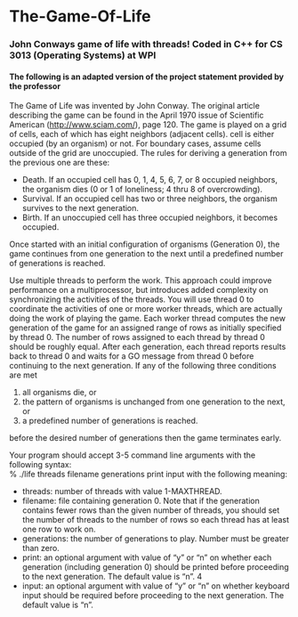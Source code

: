 # The-Game-Of-Life
### John Conways game of life with threads! Coded in C++ for CS 3013 (Operating Systems) at WPI
  
  
#### The following is an adapted version of the project statement provided by the professor
The Game of Life was invented by John Conway. The original article describing the game can
be found in the April 1970 issue of Scientific American (http://www.sciam.com/), page
120. The game is played on a grid of cells, each of which has eight neighbors (adjacent cells).
cell is either occupied (by an organism) or not. For boundary cases, assume cells outside of the
grid are unoccupied. The rules for deriving a generation from the previous one are these:

- Death. If an occupied cell has 0, 1, 4, 5, 6, 7, or 8 occupied neighbors, the organism dies (0
or 1 of loneliness; 4 thru 8 of overcrowding).
- Survival. If an occupied cell has two or three neighbors, the organism survives to the next
generation.
- Birth. If an unoccupied cell has three occupied neighbors, it becomes occupied.

Once started with an initial configuration of organisms (Generation 0), the game continues
from one generation to the next until a predefined number of generations is reached.

Use multiple threads to perform the work. This approach could improve performance on a multiprocessor, but introduces added complexity on synchronizing the activities of the threads.
You will use thread 0 to coordinate the activities of one or more worker threads, which are
actually doing the work of playing the game. Each worker thread computes the new generation
of the game for an assigned range of rows as initially specified by thread 0. The number of rows
assigned to each thread by thread 0 should be roughly equal. After each generation, each thread
reports results back to thread 0 and waits for a GO message from thread 0 before continuing to
the next generation. If any of the following three conditions are met

1. all organisms die, or
2. the pattern of organisms is unchanged from one generation to the next, or
3. a predefined number of generations is reached.

before the desired number of generations then the game terminates early.

Your program should accept 3-5 command line arguments with the following syntax:\
% ./life threads filename generations print input
with the following meaning:
- threads: number of threads with value 1-MAXTHREAD.
- filename: file containing generation 0. Note that if the generation contains fewer rows than
the given number of threads, you should set the number of threads to the number of rows so
each thread has at least one row to work on.
- generations: the number of generations to play. Number must be greater than zero.
- print: an optional argument with value of “y” or “n” on whether each generation (including
generation 0) should be printed before proceeding to the next generation. The default value
is “n”.
4
- input: an optional argument with value of “y” or “n” on whether keyboard input should be
required before proceeding to the next generation. The default value is “n”.

